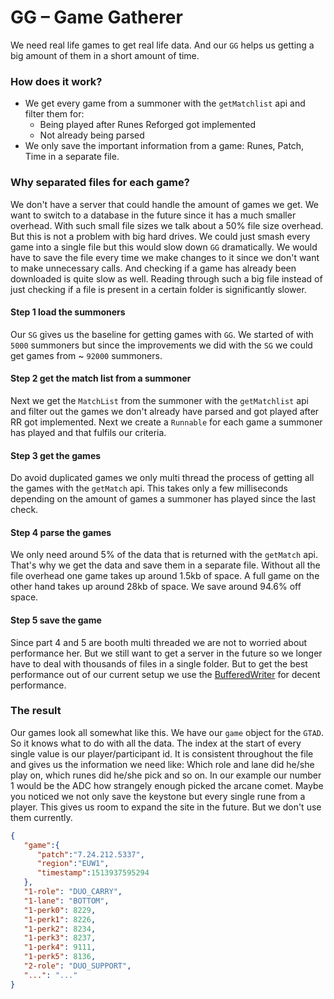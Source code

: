 # GG – Game Gatherer 
We need real life games to get real life data. And our ``GG`` helps us getting a big amount of them
in a short amount of time. 

### How does it work?
- We get every game from a summoner with the ``getMatchlist`` api and filter them for:
    - Being played after Runes Reforged got implemented
    - Not already being parsed
- We only save the important information from a game: Runes, Patch, Time in a separate file.

### Why separated files for each game?
We don't have a server that could handle the amount of games we get. We want to switch to a database
in the future since it has a much smaller overhead. With such small file sizes we talk about a 50% file
size overhead. But this is not a problem with big hard drives. We could just smash every game into a single
file but this would slow down ``GG`` dramatically. We would have to save the file every time we make changes
to it since we don't want to make unnecessary calls. And checking if a game has already been downloaded is
quite slow as well. Reading through such a big file instead of just checking if a file is present in a certain
folder is significantly slower.

#### Step 1 load the summoners
Our ``SG`` gives us the baseline for getting games with ``GG``. We started of with ``5000`` summoners
but since the improvements we did with the ``SG`` we could get games from ~ ``92000`` summoners.

#### Step 2 get the match list from a summoner
Next we get the ``MatchList`` from the summoner with the ``getMatchlist`` api and filter 
out the games we don't already have parsed and got played after RR got implemented. 
Next we create a ``Runnable`` for each game a summoner has played and that fulfils our criteria. 

#### Step 3 get the games
Do avoid duplicated games we only multi thread the process of getting all the games with the ``getMatch``
api. This takes only a few milliseconds depending on the amount of games a summoner has played since the
last check.  

#### Step 4 parse the games
We only need around 5% of the data that is returned with the ``getMatch`` api. That's why we get the data
and save them in a separate file. Without all the file overhead one game takes up around 1.5kb of space.
A full game on the other hand takes up around 28kb of space. We save around 94.6% off space.

#### Step 5 save the game
Since part 4 and 5 are booth multi threaded we are not to worried about performance her. But we still want
to get a server in the future so we longer have to deal with thousands of files in a single folder.
But to get the best performance out of our current setup we use the [BufferedWriter](https://docs.oracle.com/javase/7/docs/api/java/io/BufferedWriter.html) for
decent performance.

### The result
Our games look all somewhat like this. We have our ``game`` object for the ``GTAD``. So it knows what to do
with all the data. The index at the start of every single value is our player/participant id. It is consistent
throughout the file and gives us the information we need like: Which role and lane did he/she play on, which runes
did he/she pick and so on. In our example our number 1 would be the ADC how strangely enough picked the arcane comet. 
Maybe you noticed we not only save the keystone but every single rune from a player. This gives us room to expand 
the site in the future. But we don't use them currently. 
````json
{
   "game":{
      "patch":"7.24.212.5337",
      "region":"EUW1",
      "timestamp":1513937595294
   },
   "1-role": "DUO_CARRY",
   "1-lane": "BOTTOM",
   "1-perk0": 8229,
   "1-perk1": 8226,
   "1-perk2": 8234,
   "1-perk3": 8237,
   "1-perk4": 9111,
   "1-perk5": 8136,
   "2-role": "DUO_SUPPORT",
   "...": "..."   
}
````
